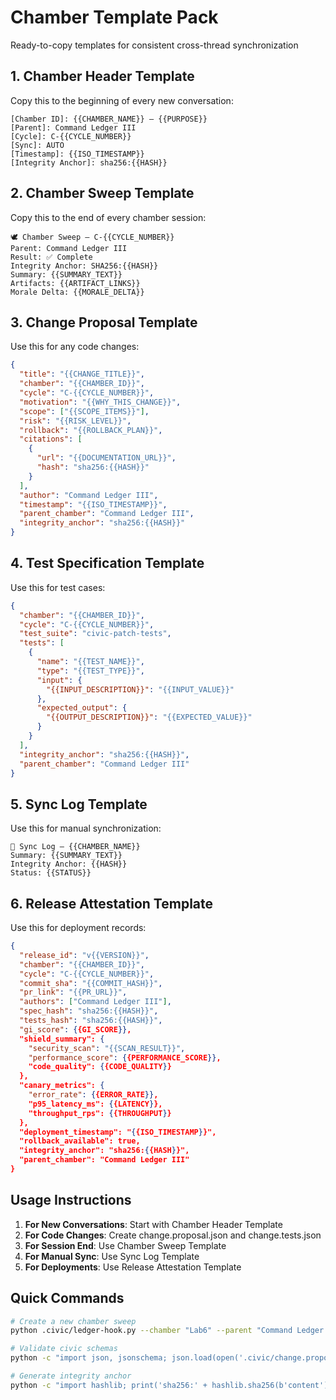 # Chamber Template Pack
Ready-to-copy templates for consistent cross-thread synchronization

## 1. Chamber Header Template

Copy this to the beginning of every new conversation:

```
[Chamber ID]: {{CHAMBER_NAME}} – {{PURPOSE}}
[Parent]: Command Ledger III
[Cycle]: C-{{CYCLE_NUMBER}}
[Sync]: AUTO
[Timestamp]: {{ISO_TIMESTAMP}}
[Integrity Anchor]: sha256:{{HASH}}
```

## 2. Chamber Sweep Template

Copy this to the end of every chamber session:

```
🕊️ Chamber Sweep — C-{{CYCLE_NUMBER}}
Parent: Command Ledger III
Result: ✅ Complete
Integrity Anchor: SHA256:{{HASH}}
Summary: {{SUMMARY_TEXT}}
Artifacts: {{ARTIFACT_LINKS}}
Morale Delta: {{MORALE_DELTA}}
```

## 3. Change Proposal Template

Use this for any code changes:

```json
{
  "title": "{{CHANGE_TITLE}}",
  "chamber": "{{CHAMBER_ID}}",
  "cycle": "C-{{CYCLE_NUMBER}}",
  "motivation": "{{WHY_THIS_CHANGE}}",
  "scope": ["{{SCOPE_ITEMS}}"],
  "risk": "{{RISK_LEVEL}}",
  "rollback": "{{ROLLBACK_PLAN}}",
  "citations": [
    {
      "url": "{{DOCUMENTATION_URL}}",
      "hash": "sha256:{{HASH}}"
    }
  ],
  "author": "Command Ledger III",
  "timestamp": "{{ISO_TIMESTAMP}}",
  "parent_chamber": "Command Ledger III",
  "integrity_anchor": "sha256:{{HASH}}"
}
```

## 4. Test Specification Template

Use this for test cases:

```json
{
  "chamber": "{{CHAMBER_ID}}",
  "cycle": "C-{{CYCLE_NUMBER}}",
  "test_suite": "civic-patch-tests",
  "tests": [
    {
      "name": "{{TEST_NAME}}",
      "type": "{{TEST_TYPE}}",
      "input": {
        "{{INPUT_DESCRIPTION}}": "{{INPUT_VALUE}}"
      },
      "expected_output": {
        "{{OUTPUT_DESCRIPTION}}": "{{EXPECTED_VALUE}}"
      }
    }
  ],
  "integrity_anchor": "sha256:{{HASH}}",
  "parent_chamber": "Command Ledger III"
}
```

## 5. Sync Log Template

Use this for manual synchronization:

```
🔄 Sync Log — {{CHAMBER_NAME}}
Summary: {{SUMMARY_TEXT}}
Integrity Anchor: {{HASH}}
Status: {{STATUS}}
```

## 6. Release Attestation Template

Use this for deployment records:

```json
{
  "release_id": "v{{VERSION}}",
  "chamber": "{{CHAMBER_ID}}",
  "cycle": "C-{{CYCLE_NUMBER}}",
  "commit_sha": "{{COMMIT_HASH}}",
  "pr_link": "{{PR_URL}}",
  "authors": ["Command Ledger III"],
  "spec_hash": "sha256:{{HASH}}",
  "tests_hash": "sha256:{{HASH}}",
  "gi_score": {{GI_SCORE}},
  "shield_summary": {
    "security_scan": "{{SCAN_RESULT}}",
    "performance_score": {{PERFORMANCE_SCORE}},
    "code_quality": {{CODE_QUALITY}}
  },
  "canary_metrics": {
    "error_rate": {{ERROR_RATE}},
    "p95_latency_ms": {{LATENCY}},
    "throughput_rps": {{THROUGHPUT}}
  },
  "deployment_timestamp": "{{ISO_TIMESTAMP}}",
  "rollback_available": true,
  "integrity_anchor": "sha256:{{HASH}}",
  "parent_chamber": "Command Ledger III"
}
```

## Usage Instructions

1. **For New Conversations**: Start with Chamber Header Template
2. **For Code Changes**: Create change.proposal.json and change.tests.json
3. **For Session End**: Use Chamber Sweep Template
4. **For Manual Sync**: Use Sync Log Template
5. **For Deployments**: Use Release Attestation Template

## Quick Commands

```bash
# Create a new chamber sweep
python .civic/ledger-hook.py --chamber "Lab6" --parent "Command Ledger III" --cycle "C-109" --summary "Security improvements" --sync

# Validate civic schemas
python -c "import json, jsonschema; json.load(open('.civic/change.proposal.json')); print('Valid')"

# Generate integrity anchor
python -c "import hashlib; print('sha256:' + hashlib.sha256(b'content').hexdigest())"
```
